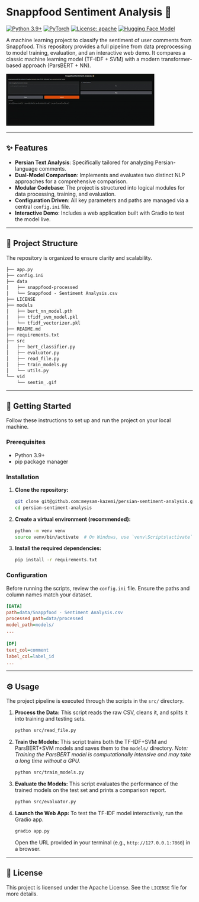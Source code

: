 # Snappfood Sentiment Analysis 🍲

[![Python 3.9+](https://img.shields.io/badge/Python-3.9+-blue.svg)](https://www.python.org/downloads/)
[![PyTorch](https://img.shields.io/badge/PyTorch-%23EE4C2C.svg?logo=pytorch&logoColor=white)](https://pytorch.org/)
[![License: apache](https://img.shields.io/badge/license-Apache%202-blue)](https://github.com/meysam-kazemi/image-classification/blob/main/LICENSE)
[![Hugging Face Model](https://img.shields.io/badge/%F0%9F%A4%97%20Hugging%20Face-Model-yellow)](https://huggingface.co/HooshvareLab/bert-base-parsbert-uncased)

A machine learning project to classify the sentiment of user comments from Snappfood. This repository provides a full pipeline from data preprocessing to model training, evaluation, and an interactive web demo. It compares a classic machine learning model (TF-IDF + SVM) with a modern transformer-based approach (ParsBERT + NN).

![vid](https://github.com/meysam-kazemi/persian-sentiment-analysis/blob/main/vid/sentim_.gif)

---

## ✨ Features

- **Persian Text Analysis**: Specifically tailored for analyzing Persian-language comments.
- **Dual-Model Comparison**: Implements and evaluates two distinct NLP approaches for a comprehensive comparison.
- **Modular Codebase**: The project is structured into logical modules for data processing, training, and evaluation.
- **Configuration Driven**: All key parameters and paths are managed via a central `config.ini` file.
- **Interactive Demo**: Includes a web application built with Gradio to test the model live.

---

## 📂 Project Structure

The repository is organized to ensure clarity and scalability.

```
├── app.py
├── config.ini
├── data
│   ├── snappfood-processed
│   └── Snappfood - Sentiment Analysis.csv
├── LICENSE
├── models
│   ├── bert_nn_model.pth
│   ├── tfidf_svm_model.pkl
│   └── tfidf_vectorizer.pkl
├── README.md
├── requirements.txt
├── src
│   ├── bert_classifier.py
│   ├── evaluator.py
│   ├── read_file.py
│   ├── train_models.py
│   └── utils.py
└── vid
    └── sentim_.gif
```

---

## 🚀 Getting Started

Follow these instructions to set up and run the project on your local machine.

### Prerequisites

- Python 3.9+
- pip package manager

### Installation

1.  **Clone the repository:**
    ```bash
    git clone git@github.com:meysam-kazemi/persian-sentiment-analysis.git
    cd persian-sentiment-analysis
    ```

2.  **Create a virtual environment (recommended):**
    ```bash
    python -m venv venv
    source venv/bin/activate  # On Windows, use `venv\Scripts\activate`
    ```

3.  **Install the required dependencies:**
    ```bash
    pip install -r requirements.txt
    ```

### Configuration

Before running the scripts, review the `config.ini` file. Ensure the paths and column names match your dataset.

```ini
[DATA]
path=data/Snappfood - Sentiment Analysis.csv
processed_path=data/processed
model_path=models/
...

[DF]
text_col=comment
label_col=label_id
...
```

---

## ⚙️ Usage

The project pipeline is executed through the scripts in the `src/` directory.

1.  **Process the Data:**
    This script reads the raw CSV, cleans it, and splits it into training and testing sets.
    ```bash
    python src/read_file.py
    ```

2.  **Train the Models:**
    This script trains both the TF-IDF+SVM and ParsBERT+SVM models and saves them to the `models/` directory.
    *Note: Training the ParsBERT model is computationally intensive and may take a long time without a GPU.*
    ```bash
    python src/train_models.py
    ```

3.  **Evaluate the Models:**
    This script evaluates the performance of the trained models on the test set and prints a comparison report.
    ```bash
    python src/evaluator.py
    ```

4.  **Launch the Web App:**
    To test the TF-IDF model interactively, run the Gradio app.
    ```bash
    gradio app.py
    ```
    Open the URL provided in your terminal (e.g., `http://127.0.0.1:7860`) in a browser.

---

## 📄 License

This project is licensed under the Apache License. See the `LICENSE` file for more details.
